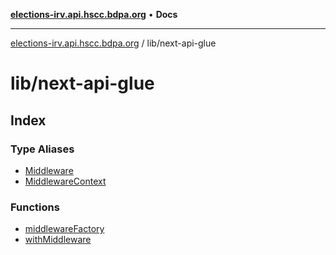 [**elections-irv.api.hscc.bdpa.org**](../../README.md) • **Docs**

***

[elections-irv.api.hscc.bdpa.org](../../README.md) / lib/next-api-glue

# lib/next-api-glue

## Index

### Type Aliases

- [Middleware](type-aliases/Middleware.md)
- [MiddlewareContext](type-aliases/MiddlewareContext.md)

### Functions

- [middlewareFactory](functions/middlewareFactory.md)
- [withMiddleware](functions/withMiddleware.md)

